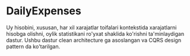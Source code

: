 # DailyExpenses
Uy hisobini, xususan, har xil xarajatlar toifalari kontekstida xarajatlarni hisobga olishni, oylik statistikani ro'yxat shaklida ko'rishni ta'minlaydigan dastur. 
Ushbu dastur clean architecture ga asoslangan va CQRS design pattern da ko'tarilgan.
